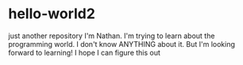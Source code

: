 # hello-world2
just another repository
I'm Nathan. I'm trying to learn about the programming world. I don't know ANYTHING about it. But I'm looking forward to learning!
I hope I can figure this out
